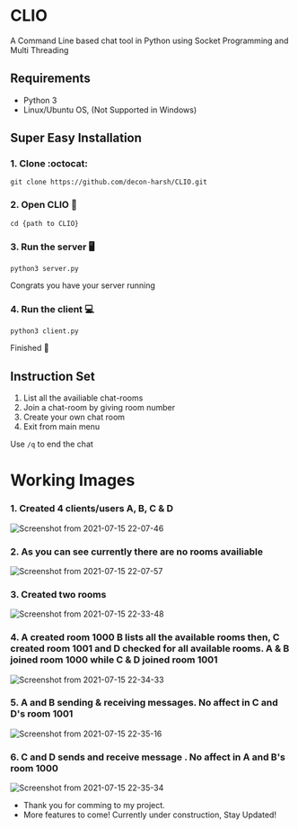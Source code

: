 # CLIO
A Command Line based chat tool in Python using Socket Programming and Multi Threading

## Requirements
- Python 3
- Linux/Ubuntu OS, (Not Supported in Windows)

## Super Easy Installation

### 1. Clone :octocat:
```
git clone https://github.com/decon-harsh/CLIO.git 
```

### 2. Open CLIO 📂
```
cd {path to CLIO}
```

### 3. Run the server 🖥️
```
python3 server.py
```
Congrats you have your server running 

### 4. Run the client 💻
```
python3 client.py
```

Finished 👏

## Instruction Set

1. List all the availiable chat-rooms
2. Join a chat-room by giving room number
3. Create your own chat room
4. Exit from main menu

Use ```/q``` to end the chat

# Working Images

### 1. Created 4 clients/users A, B, C & D

![Screenshot from 2021-07-15 22-07-46](https://user-images.githubusercontent.com/58214248/125828986-697a511f-593b-4a71-8ab8-ee40a6fcc529.png)

### 2. As you can see currently there are no rooms availiable

![Screenshot from 2021-07-15 22-07-57](https://user-images.githubusercontent.com/58214248/125829022-10d22081-d6f1-4d86-bf76-26c20a332801.png)

### 3. Created two rooms 
![Screenshot from 2021-07-15 22-33-48](https://user-images.githubusercontent.com/58214248/125829079-d0c8cf84-e904-4e2b-a60c-cc57444403dc.png)

### 4. A created room 1000 B lists all the available rooms then, C created room 1001 and D checked for all available rooms. A & B joined room 1000 while C & D joined room 1001 
![Screenshot from 2021-07-15 22-34-33](https://user-images.githubusercontent.com/58214248/125829097-96861cb4-7f94-4e88-8634-a8c8580aa939.png)

### 5. A and B sending & receiving messages. No affect in C and D's room 1001
![Screenshot from 2021-07-15 22-35-16](https://user-images.githubusercontent.com/58214248/125829114-9a9673a5-c272-44e1-a746-c1b6a2d1ee22.png)

### 6. C and D sends and receive message . No affect in A and B's room 1000
![Screenshot from 2021-07-15 22-35-34](https://user-images.githubusercontent.com/58214248/125829132-95d0668f-042e-4116-9818-e24eed77b4ac.png)


- Thank you for comming to my project. 
- More features to come! Currently under construction, Stay Updated!

